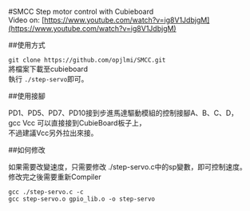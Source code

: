 #SMCC
Step motor control with Cubieboard  
Video on: [https://www.youtube.com/watch?v=ig8V1JdbjgM](https://www.youtube.com/watch?v=ig8V1JdbjgM)  
  
##使用方式

` git clone https://github.com/opjlmi/SMCC.git `  
將檔案下載至cubieboard  
執行 ` ./step-servo `即可。  
  
  
##使用接腳  
  
PD1、PD5、PD7、PD10接到步進馬達驅動模組的控制接腳A、B、C、D，  
gcc Vcc 可以直接接到CubieBoard板子上，  
不過建議Vcc另外拉出來接。  
  
  
##如何修改
  
如果需要改變速度，只需要修改 ./step-servo.c中的sp變數，即可控制速度。  
修改完之後需要重新Compiler  
  
` gcc ./step-servo.c -c `  
` gcc step-servo.o gpio_lib.o -o step-servo `
